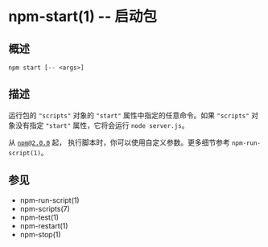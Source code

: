 npm-start(1) -- 启动包
===============================

## 概述

    npm start [-- <args>]

## 描述

运行包的 `"scripts"` 对象的 `"start"` 属性中指定的任意命令。如果 `"scripts"`
对象没有指定 `"start"` 属性，它将会运行 `node server.js`。

从 [`npm@2.0.0`](https://blog.npmjs.org/post/98131109725/npm-2-0-0) 起，
执行脚本时，你可以使用自定义参数。更多细节参考 `npm-run-script(1)`。

## 参见

* npm-run-script(1)
* npm-scripts(7)
* npm-test(1)
* npm-restart(1)
* npm-stop(1)
